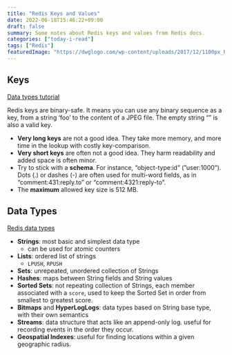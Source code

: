 ```yaml
---
title: "Redis Keys and Values"
date: 2022-06-18T15:46:22+09:00
draft: false
summary: Some notes about Redis keys and values from Redis docs.
categories: ["today-i-read"]
tags: ["Redis"]
featuredImage: "https://dwglogo.com/wp-content/uploads/2017/12/1100px_Redis_Logo_01.png"
---
```


## Keys

[Data types tutorial](https://redis.io/docs/manual/data-types/data-types-tutorial/)

Redis keys are binary-safe. It means you can use any binary sequence as a key, from a string ‘foo’ to the content of a JPEG file. The empty string “” is also a valid key.

- **Very long keys** are not a good idea. They take more memory, and more time in the lookup with costly key-comparison.
- **Very short keys** are often not a good idea. They harm readability and added space is often minor.
- Try to stick with a **schema**. For instance, “object-type:id” (”user:1000”). Dots (.) or dashes (-) are often used for multi-word fields, as in “comment:431:reply.to” or “comment:4321:reply-to”.
- The **maximum** allowed key size is 512 MB.

## Data Types

[Redis data types](https://redis.io/docs/manual/data-types/)

- **Strings**: most basic and simplest data type
  - can be used for atomic counters
- **Lists**: ordered list of strings
  - `LPUSH`, `RPUSH`
- **Sets**: unrepeated, unordered collection of Strings
- **Hashes**: maps between String fields and String values
- **Sorted Sets**: not repeating collection of Strings, each member associated with a `score`, used to keep the Sorted Set in order from smallest to greatest score.
- **Bitmaps** and **HyperLogLogs**: data types based on String base type, with their own semantics
- **Streams**: data structure that acts like an append-only log. useful for recording events in the order they occur.
- **Geospatial Indexes**: useful for finding locations within a given geographic radius.

